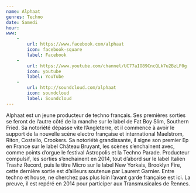```yaml
---
name: Alphaat
genres: Techno
date: Samedi
hour:
www:
    -
        url: https://www.facebook.com/alphaat
        icon: facebook-square
        label: Facebook
    -
        url: https://www.youtube.com/channel/UC77aIO89CncQLk7u2BzLF0g
        icon: youtube
        label: YouTube
    -
        url: http://soundcloud.com/alphaat
        icon: soundcloud
        label: Soundcloud
---
```


Alphaat est un jeune producteur de techno français. Ses premières sorties se feront de l’autre côté de la manche sur le label de Fat Boy Slim, Southern Fried. Sa notoriété dépasse vite l’Angleterre, et il commence à avoir le support de la nouvelle scène electro française et international Maelstrom, Riton, Costello, Crookers. Sa notoriété grandissante, il signe son premier Ep en France sur le label Château Bruyant, les scènes s’enchainent avec, comme points d’orgue le festival Astropolis et la Techno Parade. Producteur compulsif, les sorties s’enchainent en 2014, tout d’abord sur le label Italien Trashz Record, puis le titre Micro sur le label New Yorkais, Brooklyn Fire, cette dernière sortie est d’ailleurs soutenue par Laurent Garnier.  Entre techno et house, ne cherchez pas plus loin l’avant garde française est ici.  La preuve, il est repéré en 2014 pour participer aux Transmusicales de Rennes.
